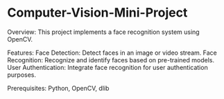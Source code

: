 # Computer-Vision-Mini-Project

Overview:
This project implements a face recognition system using OpenCV.

Features:
Face Detection: Detect faces in an image or video stream.
Face Recognition: Recognize and identify faces based on pre-trained models.
User Authentication: Integrate face recognition for user authentication purposes.

Prerequisites:
Python, OpenCV, dlib
